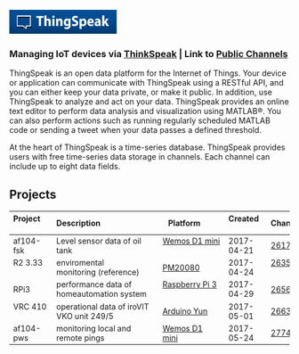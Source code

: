 ![ThingSpeak](images/Thingspeak_logo_white_blue.png)

### Managing IoT devices via [ThinkSpeak](https://thingspeak.com/)  |  Link to [Public Channels](https://thingspeak.com/channels/public)

ThingSpeak is an open data platform for the Internet of Things. Your device or application can communicate with ThingSpeak using a RESTful API, and you can either keep your data private, or make it public. In addition, use ThingSpeak to analyze and act on your data. ThingSpeak provides an online text editor to perform data analysis and visualization using MATLAB®. You can also perform actions such as running regularly scheduled MATLAB code or sending a tweet when your data passes a defined threshold. 

At the heart of ThingSpeak is a time-series database. ThingSpeak provides users with free time-series data storage in channels. Each channel can include up to eight data fields.


## Projects
Project       | Description                           | Platform         | Created     | Channel | Code
--------------|---------------------------------------| -----------------|-------------|---------|------
af104-fsk     | Level sensor data of oil tank         | [Wemos D1 mini](https://github.com/griemide/WemosD1mini)    | 2017-04-21  | [261716](https://thingspeak.com/channels/261716)  | [Link](https://github.com/griemide/WemosD1mini/blob/master/projects/af104-fsk/TSIO.ino)
R2 3.33       | enviromental monitoring (reference)   | [PM20080](https://github.com/griemide/ThinkSpeak/tree/master/PM20080)          | 2017-04-24  | [263535](https://thingspeak.com/channels/263535)          | [Link](https://github.com/griemide/ThinkSpeak/tree/master/MATLAB)
RPi3          | performance data of homeautomation system  | [Raspberry Pi 3](https://github.com/griemide/RaspberryPi)   | 2017-04-29  | [265640](https://thingspeak.com/channels/265640)  | [Link](https://github.com/griemide/RaspberryPi/blob/master/scripts/ThingSpeak_MQTT.py)
VRC 410       | operational data of iroVIT VKO unit 249/5  | [Arduino Yun](https://github.com/griemide/ArduinoYun)       | 2017-05-01  | [266302](https://thingspeak.com/channels/266302)  | [Link](https://github.com/griemide/ArduinoYun/blob/master/python/ts.py)
af104-pws     | monitoring local and remote pings          | [Wemos D1 mini](https://github.com/griemide/WemosD1mini)    | 2017-05-24  | [277403](https://thingspeak.com/channels/277403)  | [Link](https://github.com/griemide/WemosD1mini/blob/master/projects/af104-pws/TSIO.ino)
  
